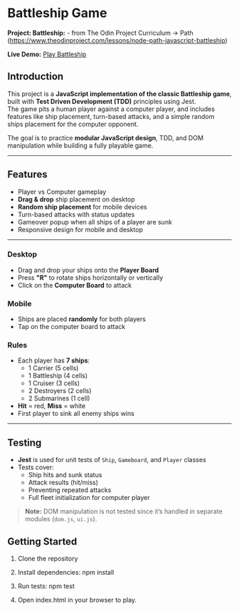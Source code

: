 # Battleship Game

**Project: Battleship:** - from The Odin Project Curriculum -> Path (https://www.theodinproject.com/lessons/node-path-javascript-battleship)

**Live Demo:** [Play Battleship](https://freefallrush.github.io/Battleship/)

## Introduction

This project is a **JavaScript implementation of the classic Battleship game**, built with **Test Driven Development (TDD)** principles using Jest.  
The game pits a human player against a computer player, and includes features like ship placement, turn-based attacks, and a simple random ships placement for the computer opponent.

The goal is to practice **modular JavaScript design**, TDD, and DOM manipulation while building a fully playable game.

---

## Features

- Player vs Computer gameplay
- **Drag & drop** ship placement on desktop
- **Random ship placement** for mobile devices
- Turn-based attacks with status updates
- Gameover popup when all ships of a player are sunk
- Responsive design for mobile and desktop

---

### Desktop

- Drag and drop your ships onto the **Player Board**
- Press **"R"** to rotate ships horizontally or vertically
- Click on the **Computer Board** to attack

### Mobile

- Ships are placed **randomly** for both players
- Tap on the computer board to attack

### Rules

- Each player has **7 ships**:
  - 1 Carrier (5 cells)
  - 1 Battleship (4 cells)
  - 1 Cruiser (3 cells)
  - 2 Destroyers (2 cells)
  - 2 Submarines (1 cell)
- **Hit** = red, **Miss** = white
- First player to sink all enemy ships wins

---

## Testing

- **Jest** is used for unit tests of `Ship`, `Gameboard`, and `Player` classes
- Tests cover:
  - Ship hits and sunk status
  - Attack results (hit/miss)
  - Preventing repeated attacks
  - Full fleet initialization for computer player

> **Note:** DOM manipulation is not tested since it’s handled in separate modules (`dom.js`, `ui.js`).

## Getting Started

1. Clone the repository

2. Install dependencies:
   npm install

3. Run tests:
   npm test

4. Open index.html in your browser to play.
